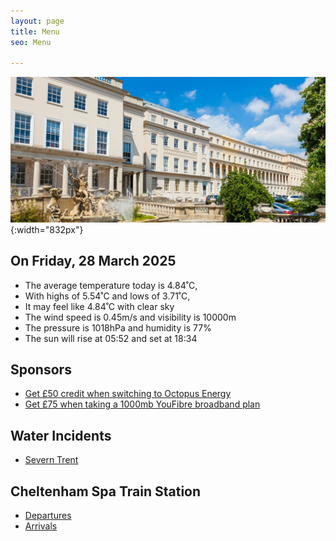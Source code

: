 ```yaml
---
layout: page
title: Menu
seo: Menu

---
```


![Logo](/images/logo.jpg){:width="832px"}

<!-- weather_marker starts -->
## On Friday, 28 March 2025

- The average temperature today is 4.84˚C,
- With highs of 5.54˚C and lows of 3.71˚C,
- It may feel like 4.84˚C with clear sky
- The wind speed is 0.45m/s and visibility is 10000m
- The pressure is 1018hPa and humidity is 77%
- The sun will rise at 05:52 and set at 18:34

<!-- weather_marker ends -->

## Sponsors

- [Get £50 credit when switching to Octopus Energy](https://bit.ly/3oD1nnS)
- [Get £75 when taking a 1000mb YouFibre broadband plan](https://aklam.io/91zWhU?)

## Water Incidents

- [Severn Trent](https://www.stwater.co.uk/in-my-area/incidents/)

## Cheltenham Spa Train Station

- [Departures](https://www.nationalrail.co.uk/live-trains/departures/cheltenham-spa/)
- [Arrivals](https://www.nationalrail.co.uk/live-trains/arrivals/cheltenham-spa/)

